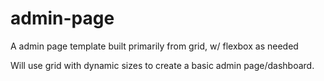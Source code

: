 # admin-page
A admin page template built primarily from grid, w/ flexbox as needed

Will use grid with dynamic sizes to create a basic admin page/dashboard. 